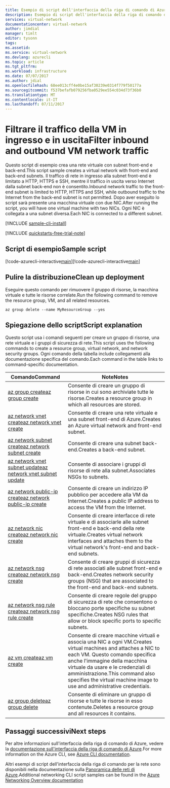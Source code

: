 ```yaml
---
title: Esempio di script dell'interfaccia della riga di comando di Azure - Filtrare il traffico di rete della VM | Documentazione Microsoft
description: Esempio di script dell'interfaccia della riga di comando di Azure - Filtrare il traffico di rete della VM in ingresso e in uscita.
services: virtual-network
documentationcenter: virtual-network
author: jimdial
manager: timlt
editor: tysonn
tags: 
ms.assetid: 
ms.service: virtual-network
ms.devlang: azurecli
ms.topic: article
ms.tgt_pltfrm: 
ms.workload: infrastructure
ms.date: 07/07/2017
ms.author: jdial
ms.openlocfilehash: 68ee013cff4e0be15af30239e0314f779f50177a
ms.sourcegitcommit: f537befafb079256fba0529ee554c034d73f36b0
ms.translationtype: MT
ms.contentlocale: it-IT
ms.lasthandoff: 07/11/2017
---
```

# <a name="filter-inbound-and-outbound-vm-network-traffic"></a><span data-ttu-id="b93f5-103">Filtrare il traffico della VM in ingresso e in uscita</span><span class="sxs-lookup"><span data-stu-id="b93f5-103">Filter inbound and outbound VM network traffic</span></span>

<span data-ttu-id="b93f5-104">Questo script di esempio crea una rete virtuale con subnet front-end e back-end.</span><span class="sxs-lookup"><span data-stu-id="b93f5-104">This script sample creates a virtual network with front-end and back-end subnets.</span></span> <span data-ttu-id="b93f5-105">Il traffico di rete in ingresso alla subnet front-end è limitato a HTTP, HTTPS e SSH, mentre il traffico in uscita verso Internet dalla subnet back-end non è consentito.</span><span class="sxs-lookup"><span data-stu-id="b93f5-105">Inbound network traffic to the front-end subnet is limited to HTTP, HTTPS and SSH, while outbound traffic to the Internet from the back-end subnet is not permitted.</span></span> <span data-ttu-id="b93f5-106">Dopo aver eseguito lo script sarà presente una macchina virtuale con due NIC.</span><span class="sxs-lookup"><span data-stu-id="b93f5-106">After running the script, you will have one virtual machine with two NICs.</span></span> <span data-ttu-id="b93f5-107">Ogni NIC è collegata a una subnet diversa.</span><span class="sxs-lookup"><span data-stu-id="b93f5-107">Each NIC is connected to a different subnet.</span></span>

[!INCLUDE [sample-cli-install](../../../includes/sample-cli-install.md)]

[!INCLUDE [quickstarts-free-trial-note](../../../includes/quickstarts-free-trial-note.md)]

## <a name="sample-script"></a><span data-ttu-id="b93f5-108">Script di esempio</span><span class="sxs-lookup"><span data-stu-id="b93f5-108">Sample script</span></span>


<span data-ttu-id="b93f5-109">[!code-azurecli-interactive[main](../../../cli_scripts/virtual-network/filter-network-traffic/filter-network-traffic.sh  "Filtrare il traffico di rete della VM")]</span><span class="sxs-lookup"><span data-stu-id="b93f5-109">[!code-azurecli-interactive[main](../../../cli_scripts/virtual-network/filter-network-traffic/filter-network-traffic.sh  "Filter VM network traffic")]</span></span>

## <a name="clean-up-deployment"></a><span data-ttu-id="b93f5-110">Pulire la distribuzione</span><span class="sxs-lookup"><span data-stu-id="b93f5-110">Clean up deployment</span></span> 

<span data-ttu-id="b93f5-111">Eseguire questo comando per rimuovere il gruppo di risorse, la macchina virtuale e tutte le risorse correlate.</span><span class="sxs-lookup"><span data-stu-id="b93f5-111">Run the following command to remove the resource group, VM, and all related resources.</span></span>

```azurecli
az group delete --name MyResourceGroup --yes
```

## <a name="script-explanation"></a><span data-ttu-id="b93f5-112">Spiegazione dello script</span><span class="sxs-lookup"><span data-stu-id="b93f5-112">Script explanation</span></span>

<span data-ttu-id="b93f5-113">Questo script usa i comandi seguenti per creare un gruppo di risorse, una rete virtuale e i gruppi di sicurezza di rete.</span><span class="sxs-lookup"><span data-stu-id="b93f5-113">This script uses the following commands to create a resource group, virtual network,  and network security groups.</span></span> <span data-ttu-id="b93f5-114">Ogni comando della tabella include collegamenti alla documentazione specifica del comando.</span><span class="sxs-lookup"><span data-stu-id="b93f5-114">Each command in the table links to command-specific documentation.</span></span>

| <span data-ttu-id="b93f5-115">Comando</span><span class="sxs-lookup"><span data-stu-id="b93f5-115">Command</span></span> | <span data-ttu-id="b93f5-116">Note</span><span class="sxs-lookup"><span data-stu-id="b93f5-116">Notes</span></span> |
|---|---|
| [<span data-ttu-id="b93f5-117">az group create</span><span class="sxs-lookup"><span data-stu-id="b93f5-117">az group create</span></span>](/cli/azure/group#create) | <span data-ttu-id="b93f5-118">Consente di creare un gruppo di risorse in cui sono archiviate tutte le risorse.</span><span class="sxs-lookup"><span data-stu-id="b93f5-118">Creates a resource group in which all resources are stored.</span></span> |
| [<span data-ttu-id="b93f5-119">az network vnet create</span><span class="sxs-lookup"><span data-stu-id="b93f5-119">az network vnet create</span></span>](/cli/azure/network/vnet#create) | <span data-ttu-id="b93f5-120">Consente di creare una rete virtuale e una subnet front-end di Azure.</span><span class="sxs-lookup"><span data-stu-id="b93f5-120">Creates an Azure virtual network and front-end subnet.</span></span> |
| [<span data-ttu-id="b93f5-121">az network subnet create</span><span class="sxs-lookup"><span data-stu-id="b93f5-121">az network subnet create</span></span>](/cli/azure/network/vnet/subnet#create) | <span data-ttu-id="b93f5-122">Consente di creare una subnet back-end.</span><span class="sxs-lookup"><span data-stu-id="b93f5-122">Creates a back-end subnet.</span></span> |
| [<span data-ttu-id="b93f5-123">az network vnet subnet update</span><span class="sxs-lookup"><span data-stu-id="b93f5-123">az network vnet subnet update</span></span>](/cli/azure/network/vnet/subnet#update) | <span data-ttu-id="b93f5-124">Consente di associare i gruppi di risorse di rete alla subnet.</span><span class="sxs-lookup"><span data-stu-id="b93f5-124">Associates NSGs to subnets.</span></span> |
| [<span data-ttu-id="b93f5-125">az network public-ip create</span><span class="sxs-lookup"><span data-stu-id="b93f5-125">az network public-ip create</span></span>](/cli/azure/network/public-ip#create) | <span data-ttu-id="b93f5-126">Consente di creare un indirizzo IP pubblico per accedere alla VM da Internet.</span><span class="sxs-lookup"><span data-stu-id="b93f5-126">Creates a public IP address to access the VM from the Internet.</span></span> |
| [<span data-ttu-id="b93f5-127">az network nic create</span><span class="sxs-lookup"><span data-stu-id="b93f5-127">az network nic create</span></span>](/cli/azure/network/nic#create) | <span data-ttu-id="b93f5-128">Consente di creare interfacce di rete virtuale e di associarle alle subnet front-end e back-end della rete virtuale.</span><span class="sxs-lookup"><span data-stu-id="b93f5-128">Creates virtual network interfaces and attaches them to the virtual network's front-end and back-end subnets.</span></span> |
| [<span data-ttu-id="b93f5-129">az network nsg create</span><span class="sxs-lookup"><span data-stu-id="b93f5-129">az network nsg create</span></span>](/cli/azure/network/nsg#create) | <span data-ttu-id="b93f5-130">Consente di creare gruppi di sicurezza di rete associati alle subnet front-end e back-end.</span><span class="sxs-lookup"><span data-stu-id="b93f5-130">Creates network security groups (NSG) that are associated to the front-end and back-end subnets.</span></span> |
| [<span data-ttu-id="b93f5-131">az network nsg rule create</span><span class="sxs-lookup"><span data-stu-id="b93f5-131">az network nsg rule create</span></span>](/cli/azure/network/nsg/rule#create) |<span data-ttu-id="b93f5-132">Consente di creare regole del gruppo di sicurezza di rete che consentono o bloccano porte specifiche su subnet specifiche.</span><span class="sxs-lookup"><span data-stu-id="b93f5-132">Creates NSG rules that allow or block specific ports to specific subnets.</span></span> |
| [<span data-ttu-id="b93f5-133">az vm create</span><span class="sxs-lookup"><span data-stu-id="b93f5-133">az vm create</span></span>](/cli/azure/vm#create) | <span data-ttu-id="b93f5-134">Consente di creare macchine virtuali e associa una NIC a ogni VM.</span><span class="sxs-lookup"><span data-stu-id="b93f5-134">Creates virtual machines and attaches a NIC to each VM.</span></span> <span data-ttu-id="b93f5-135">Questo comando specifica anche l'immagine della macchina virtuale da usare e le credenziali di amministrazione.</span><span class="sxs-lookup"><span data-stu-id="b93f5-135">This command also specifies the virtual machine image to use and administrative credentials.</span></span> |
| [<span data-ttu-id="b93f5-136">az group delete</span><span class="sxs-lookup"><span data-stu-id="b93f5-136">az group delete</span></span>](/cli/azure/group#delete) | <span data-ttu-id="b93f5-137">Consente di eliminare un gruppo di risorse e tutte le risorse in esso contenute.</span><span class="sxs-lookup"><span data-stu-id="b93f5-137">Deletes a resource group and all resources it contains.</span></span> |

## <a name="next-steps"></a><span data-ttu-id="b93f5-138">Passaggi successivi</span><span class="sxs-lookup"><span data-stu-id="b93f5-138">Next steps</span></span>

<span data-ttu-id="b93f5-139">Per altre informazioni sull'interfaccia della riga di comando di Azure, vedere la [documentazione sull'interfaccia della riga di comando di Azure](/cli/azure/overview).</span><span class="sxs-lookup"><span data-stu-id="b93f5-139">For more information on the Azure CLI, see [Azure CLI documentation](/cli/azure/overview).</span></span>

<span data-ttu-id="b93f5-140">Altri esempi di script dell'interfaccia della riga di comando per la rete sono disponibili nella documentazione sulla [Panoramica delle reti di Azure](../cli-samples.md).</span><span class="sxs-lookup"><span data-stu-id="b93f5-140">Additional networking CLI script samples can be found in the [Azure Networking Overview documentation](../cli-samples.md)</span></span>